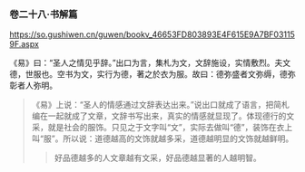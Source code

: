 ### 卷二十八·书解篇
https://so.gushiwen.cn/guwen/bookv_46653FD803893E4F615E9A7BF031159F.aspx

《易》曰：“圣人之情见乎辞。”出口为言，集札为文，文辞施设，实情敷烈。夫文德，世服也。空书为文，实行为德，著之於衣为服。故曰：德弥盛者文弥缛，德弥彰者人弥明。
>《易》上说：“圣人的情感通过文辞表达出来。”说出口就成了语言，把简札编在一起就成了文章，文辞书写出来，真实的情感就显现了。体现德行的文采，就是社会的服饰。只见之于文字叫“文”，实际去做叫“德”，装饰在衣上叫“服”。所以说：道德越高的文饰就越多采，道德越明显的文饰就越鲜明。
>>好品德越多的人文章越有文采，好品德越显著的人越明智。
